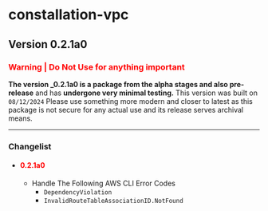 # constallation-vpc
## Version 0.2.1a0
### **<span style="color:red;">Warning | Do Not Use for anything important</span>**
**The version _0.2.1a0 is a package from the alpha stages and also pre-release** and has **undergone very minimal testing.** This version was built on `08/12/2024` Please use something more modern and closer to latest as this package is not secure for any actual use and its release serves archival means. 

***
### Changelist
- #### **<span style="color:red;">0.2.1a0</span>**
  - Handle The Following AWS CLI Error Codes
      - `DependencyViolation`
      - `InvalidRouteTableAssociationID.NotFound`